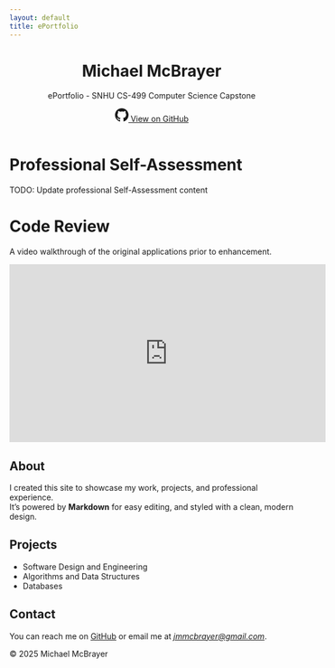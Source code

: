 ```yaml
---
layout: default
title: ePortfolio
---
```


<!-- Link to your custom CSS -->
<link rel="stylesheet" href="style.css">

<header>
  <h1>Michael McBrayer</h1>
  <p>ePortfolio - SNHU CS-499 Computer Science Capstone</p>

  <!-- GitHub link button -->
  <a class="github-link" 
     href="https://github.com/jmmcbrayer/jmmcbrayer.github.io" 
     target="_blank"
     title="View this project on GitHub">
    <svg height="24" width="24" viewBox="0 0 16 16" aria-hidden="true">
      <path fill="currentColor"
        d="M8 0C3.58 0 0 3.58 0 8a8 8 0 005.47 7.59c.4.07.55-.17.55-.38
        0-.19-.01-.82-.01-1.49-2 .37-2.53-.49-2.69-.94-.09-.23-.48-.94-.82-1.13
        -.28-.15-.68-.52-.01-.53.63-.01 1.08.58 1.23.82.72 1.21 1.87.87 2.33.66.07
        -.52.28-.87.51-1.07-1.78-.2-3.64-.89-3.64-3.95 0-.87.31-1.59.82-2.15
        -.08-.2-.36-1.02.08-2.12 0 0 .67-.21 2.2.82a7.52 7.52 0 012.01-.27c.68
        0 1.36.09 2.01.27 1.53-1.04 2.2-.82 2.2-.82.44 1.1.16 1.92.08 2.12.51.56
        .82 1.27.82 2.15 0 3.07-1.87 3.75-3.65 3.95.29.25.54.73.54 1.48
        0 1.07-.01 1.93-.01 2.19 0 .21.15.46.55.38A8.01 8.01 0 0016 8c0-4.42
        -3.58-8-8-8z" />
    </svg>
    View on GitHub
  </a>
</header>

<main>

# Professional Self-Assessment

TODO: Update professional Self-Assessment content

# Code Review

A video walkthrough of the original applications prior to enhancement.

<iframe width="560" height="315"
  src="https://www.youtube.com/embed/K1w2KWmQNFo?si=MGUWxVfmIZuQEB9N" 
  title="YouTube video player" 
  frameborder="0" 
  allow="accelerometer; autoplay; clipboard-write; encrypted-media; gyroscope; picture-in-picture; web-share" 
  referrerpolicy="strict-origin-when-cross-origin" allowfullscreen>
</iframe>

## About

I created this site to showcase my work, projects, and professional experience.  
It’s powered by **Markdown** for easy editing, and styled with a clean, modern design.

## Projects

- Software Design and Engineering
- Algorithms and Data Structures
- Databases

## Contact

You can reach me on [GitHub](https://github.com/jmmcbrayer) or email me at *jmmcbrayer@gmail.com*.

</main>

<footer>
  <p>© 2025 Michael McBrayer</p>
</footer>